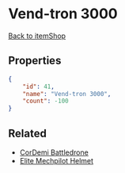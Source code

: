 # Vend-tron 3000

<no description available>

[Back to itemShop](../item-shops.md)

## Properties

```json
{
    "id": 41,
    "name": "Vend-tron 3000",
    "count": -100
}
```

## Related

- [CorDemi Battledrone](../items/1014-cordemi-battledrone.md)
- [Elite Mechpilot Helmet](../items/1015-elite-mechpilot-helmet.md)

